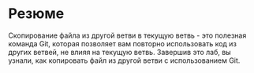 # Резюме

Скопирование файла из другой ветви в текущую ветвь - это полезная команда Git, которая позволяет вам повторно использовать код из других ветвей, не влияя на текущую ветвь. Завершив это лаб, вы узнали, как копировать файл из другой ветви с использованием Git.

